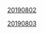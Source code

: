 [20190802](https://github.com/chuanHH/Blog/blob/master/articles/interview/20190802.md)


[20190803](https://github.com/chuanHH/Blog/blob/master/articles/interview/20190803.md)